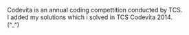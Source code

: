 Codevita is an annual coding compettition conducted by TCS.
<br>
I added my solutions which i solved in TCS Codevita 2014.
<br>
(^_^)
